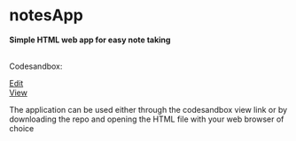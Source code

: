 # notesApp
<b>Simple HTML web app for easy note taking</b>
<br>
<br>
<p>Codesandbox:</p>
<a href="https://codesandbox.io/s/notesapp-jvd4j">Edit</a>
<br>
<a href="https://jvd4j.csb.app">View</a>

<p>The application can be used either through the codesandbox view link or by downloading the repo and opening the HTML file with your web browser of choice</p>
